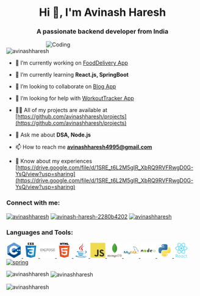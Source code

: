 <h1 align="center">Hi 👋, I'm Avinash Haresh</h1>
<h3 align="center">A passionate backend developer from India</h3>
<img align="right" alt="Coding" width="400" src="https://media.tenor.com/YZPnGuPeZv8AAAAd/coding.gif">

<p align="left"> <img src="https://komarev.com/ghpvc/?username=avinashharesh&label=Profile%20views&color=0e75b6&style=flat" alt="avinashharesh" /> </p>

- 🔭 I’m currently working on [FoodDelivery App](https://github.com/avinashharesh/fooddeliveryapp)

- 🌱 I’m currently learning **React.js, SpringBoot**

- 👯 I’m looking to collaborate on [Blog App](https://github.com/avinashharesh/blog_app)

- 🤝 I’m looking for help with [WorkoutTracker App](https://github.com/avinashharesh/workout_tracker)

- 👨‍💻 All of my projects are available at [https://github.com/avinashharesh/projects](https://github.com/avinashharesh/projects)

- 💬 Ask me about **DSA, Node.js**

- 📫 How to reach me **avinashharesh4995@gmail.com**

- 📄 Know about my experiences [https://drive.google.com/file/d/1SRE_t6L2M5gIR_XbRQ9RVFRwgD0G-YsQ/view?usp=sharing](https://drive.google.com/file/d/1SRE_t6L2M5gIR_XbRQ9RVFRwgD0G-YsQ/view?usp=sharing)

<h3 align="left">Connect with me:</h3>
<p align="left">
<a href="https://twitter.com/avinashharesh" target="blank"><img align="center" src="https://raw.githubusercontent.com/rahuldkjain/github-profile-readme-generator/master/src/images/icons/Social/twitter.svg" alt="avinashharesh" height="30" width="40" /></a>
<a href="https://linkedin.com/in/avinash-haresh-2280b4202" target="blank"><img align="center" src="https://raw.githubusercontent.com/rahuldkjain/github-profile-readme-generator/master/src/images/icons/Social/linked-in-alt.svg" alt="avinash-haresh-2280b4202" height="30" width="40" /></a>
<a href="https://www.leetcode.com/avinashharesh" target="blank"><img align="center" src="https://raw.githubusercontent.com/rahuldkjain/github-profile-readme-generator/master/src/images/icons/Social/leet-code.svg" alt="avinashharesh" height="30" width="40" /></a>
</p>

<h3 align="left">Languages and Tools:</h3>
<p align="left"> <a href="https://www.w3schools.com/cpp/" target="_blank" rel="noreferrer"> <img src="https://raw.githubusercontent.com/devicons/devicon/master/icons/cplusplus/cplusplus-original.svg" alt="cplusplus" width="40" height="40"/> </a> <a href="https://www.w3schools.com/css/" target="_blank" rel="noreferrer"> <img src="https://raw.githubusercontent.com/devicons/devicon/master/icons/css3/css3-original-wordmark.svg" alt="css3" width="40" height="40"/> </a> <a href="https://expressjs.com" target="_blank" rel="noreferrer"> <img src="https://raw.githubusercontent.com/devicons/devicon/master/icons/express/express-original-wordmark.svg" alt="express" width="40" height="40"/> </a> <a href="https://www.w3.org/html/" target="_blank" rel="noreferrer"> <img src="https://raw.githubusercontent.com/devicons/devicon/master/icons/html5/html5-original-wordmark.svg" alt="html5" width="40" height="40"/> </a> <a href="https://www.java.com" target="_blank" rel="noreferrer"> <img src="https://raw.githubusercontent.com/devicons/devicon/master/icons/java/java-original.svg" alt="java" width="40" height="40"/> </a> <a href="https://developer.mozilla.org/en-US/docs/Web/JavaScript" target="_blank" rel="noreferrer"> <img src="https://raw.githubusercontent.com/devicons/devicon/master/icons/javascript/javascript-original.svg" alt="javascript" width="40" height="40"/> </a> <a href="https://www.mongodb.com/" target="_blank" rel="noreferrer"> <img src="https://raw.githubusercontent.com/devicons/devicon/master/icons/mongodb/mongodb-original-wordmark.svg" alt="mongodb" width="40" height="40"/> </a> <a href="https://www.mysql.com/" target="_blank" rel="noreferrer"> <img src="https://raw.githubusercontent.com/devicons/devicon/master/icons/mysql/mysql-original-wordmark.svg" alt="mysql" width="40" height="40"/> </a> <a href="https://nodejs.org" target="_blank" rel="noreferrer"> <img src="https://raw.githubusercontent.com/devicons/devicon/master/icons/nodejs/nodejs-original-wordmark.svg" alt="nodejs" width="40" height="40"/> </a> <a href="https://www.python.org" target="_blank" rel="noreferrer"> <img src="https://raw.githubusercontent.com/devicons/devicon/master/icons/python/python-original.svg" alt="python" width="40" height="40"/> </a> <a href="https://reactjs.org/" target="_blank" rel="noreferrer"> <img src="https://raw.githubusercontent.com/devicons/devicon/master/icons/react/react-original-wordmark.svg" alt="react" width="40" height="40"/> </a> <a href="https://spring.io/" target="_blank" rel="noreferrer"> <img src="https://www.vectorlogo.zone/logos/springio/springio-icon.svg" alt="spring" width="40" height="40"/> </a> </p>

<p><img align="left" src="https://github-readme-stats.vercel.app/api/top-langs?username=avinashharesh&show_icons=true&locale=en&layout=compact" alt="avinashharesh" /></p>

<p>&nbsp;<img align="center" src="https://github-readme-stats.vercel.app/api?username=avinashharesh&show_icons=true&locale=en" alt="avinashharesh" /></p>

<p><img align="center" src="https://github-readme-streak-stats.herokuapp.com/?user=avinashharesh&" alt="avinashharesh" /></p>
